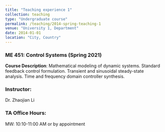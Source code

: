 ```yaml
---
title: "Teaching experience 1"
collection: teaching
type: "Undergraduate course"
permalink: /teaching/2014-spring-teaching-1
venue: "University 1, Department"
date: 2014-01-01
location: "City, Country"
---
```


### ME 451: Control Systems (Spring 2021) 

**Course Description**: Mathematical modeling of dynamic systems. Standard feedback control formulation. Transient and sinusoidal steady-state analysis. Time and frequency domain controller synthesis.

### Instructor: 

Dr. Zhaojian Li

### TA Office Hours: 

MW: 10:10-11:00 AM or by appointment
